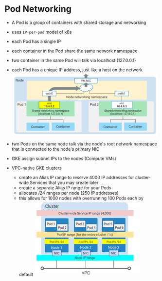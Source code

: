 # Pod Networking

- A Pod is a group of containers with shared storage and networking
- uses `IP-per-pod` model of k8s
- each Pod has a single IP
- each container in the Pod share the same network namespace
- two container in the same Pod will talk via localhost (127.0.0.1)

- each Pod has a unique IP address, just like a host on the network
![](media/pod_net_node.png)
- two Pods on the same node talk via the node's root network namespace that is connected to the node's primary NIC
- GKE assign subnet IPs to the nodes (Compute VMs)
- VPC-native GKE clusters
    - create an Alias IP range to reserve 4000 IP addresses for cluster-wide Services that you may create later
    - create a separate Alias IP range for your Pods
    - allocates /24 ranges per node (250 IP addresses)
    - this allows for 1000 nodes with overrunning 100 Pods each by default
![](media/pod_net_addresses.png)